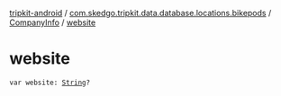 [tripkit-android](../../index.md) / [com.skedgo.tripkit.data.database.locations.bikepods](../index.md) / [CompanyInfo](index.md) / [website](./website.md)

# website

`var website: `[`String`](https://kotlinlang.org/api/latest/jvm/stdlib/kotlin/-string/index.html)`?`